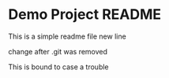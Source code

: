 # Demo Project README

This is a simple readme file
new line

change after .git was removed

This is bound to case a trouble
